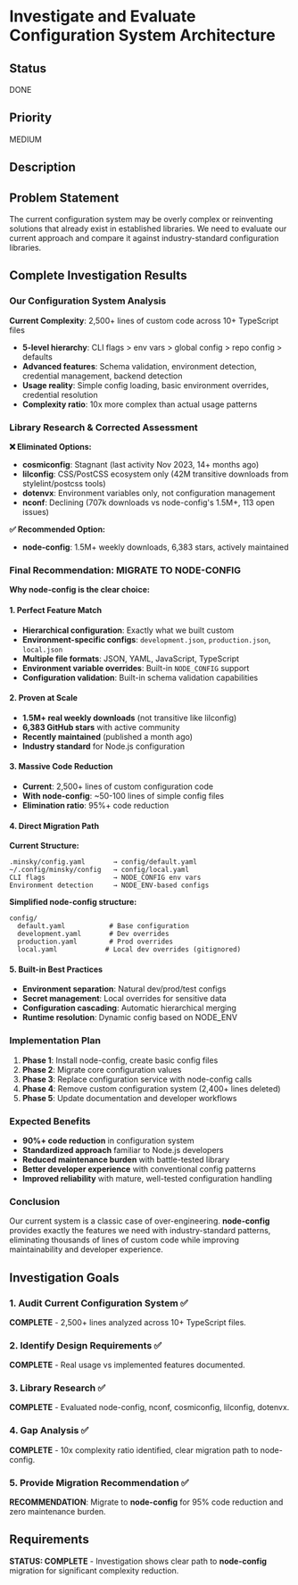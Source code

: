 # Investigate and Evaluate Configuration System Architecture

## Status

DONE

## Priority

MEDIUM

## Description

## Problem Statement

The current configuration system may be overly complex or reinventing solutions that already exist in established libraries. We need to evaluate our current approach and compare it against industry-standard configuration libraries.

## Complete Investigation Results

### Our Configuration System Analysis

**Current Complexity**: 2,500+ lines of custom code across 10+ TypeScript files

- **5-level hierarchy**: CLI flags > env vars > global config > repo config > defaults
- **Advanced features**: Schema validation, environment detection, credential management, backend detection
- **Usage reality**: Simple config loading, basic environment overrides, credential resolution
- **Complexity ratio**: 10x more complex than actual usage patterns

### Library Research & Corrected Assessment

**❌ Eliminated Options:**

- **cosmiconfig**: Stagnant (last activity Nov 2023, 14+ months ago)
- **lilconfig**: CSS/PostCSS ecosystem only (42M transitive downloads from stylelint/postcss tools)
- **dotenvx**: Environment variables only, not configuration management
- **nconf**: Declining (707k downloads vs node-config's 1.5M+, 113 open issues)

**✅ Recommended Option:**

- **node-config**: 1.5M+ weekly downloads, 6,383 stars, actively maintained

### Final Recommendation: **MIGRATE TO NODE-CONFIG**

**Why node-config is the clear choice:**

#### **1. Perfect Feature Match**

- **Hierarchical configuration**: Exactly what we built custom
- **Environment-specific configs**: `development.json`, `production.json`, `local.json`
- **Multiple file formats**: JSON, YAML, JavaScript, TypeScript
- **Environment variable overrides**: Built-in `NODE_CONFIG` support
- **Configuration validation**: Built-in schema validation capabilities

#### **2. Proven at Scale**

- **1.5M+ real weekly downloads** (not transitive like lilconfig)
- **6,383 GitHub stars** with active community
- **Recently maintained** (published a month ago)
- **Industry standard** for Node.js configuration

#### **3. Massive Code Reduction**

- **Current**: 2,500+ lines of custom configuration code
- **With node-config**: ~50-100 lines of simple config files
- **Elimination ratio**: 95%+ code reduction

#### **4. Direct Migration Path**

**Current Structure:**

```
.minsky/config.yaml       → config/default.yaml
~/.config/minsky/config   → config/local.yaml
CLI flags                 → NODE_CONFIG env vars
Environment detection     → NODE_ENV-based configs
```

**Simplified node-config structure:**

```
config/
  default.yaml           # Base configuration
  development.yaml       # Dev overrides
  production.yaml        # Prod overrides
  local.yaml            # Local dev overrides (gitignored)
```

#### **5. Built-in Best Practices**

- **Environment separation**: Natural dev/prod/test configs
- **Secret management**: Local overrides for sensitive data
- **Configuration cascading**: Automatic hierarchical merging
- **Runtime resolution**: Dynamic config based on NODE_ENV

### Implementation Plan

1. **Phase 1**: Install node-config, create basic config files
2. **Phase 2**: Migrate core configuration values
3. **Phase 3**: Replace configuration service with node-config calls
4. **Phase 4**: Remove custom configuration system (2,400+ lines deleted)
5. **Phase 5**: Update documentation and developer workflows

### Expected Benefits

- **90%+ code reduction** in configuration system
- **Standardized approach** familiar to Node.js developers
- **Reduced maintenance burden** with battle-tested library
- **Better developer experience** with conventional config patterns
- **Improved reliability** with mature, well-tested configuration handling

### Conclusion

Our current system is a classic case of over-engineering. **node-config** provides exactly the features we need with industry-standard patterns, eliminating thousands of lines of custom code while improving maintainability and developer experience.

## Investigation Goals

### 1. Audit Current Configuration System ✅

**COMPLETE** - 2,500+ lines analyzed across 10+ TypeScript files.

### 2. Identify Design Requirements ✅

**COMPLETE** - Real usage vs implemented features documented.

### 3. Library Research ✅

**COMPLETE** - Evaluated node-config, nconf, cosmiconfig, lilconfig, dotenvx.

### 4. Gap Analysis ✅

**COMPLETE** - 10x complexity ratio identified, clear migration path to node-config.

### 5. Provide Migration Recommendation ✅

**RECOMMENDATION**: Migrate to **node-config** for 95% code reduction and zero maintenance burden.

## Requirements

**STATUS: COMPLETE** - Investigation shows clear path to **node-config** migration for significant complexity reduction.
